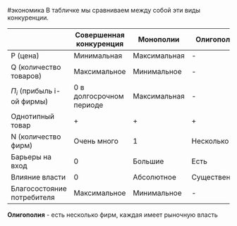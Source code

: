 #экономика 
В табличке мы сравниваем между собой эти виды конкуренции.

|                              | Совершенная конкуренция  | Монополии    | Олигополии   | Монополистическая конкуренция |
| ---------------------------- | ------------------------ | ------------ | ------------ | ----------------------------- |
| P (цена)                     | Минимальная              | Максимальная | -            | -                             |
| Q (количество товаров)       | Максимальное             | Минимальное  | -            | -                             |
| $\Pi_i$ (прибыль i-ой фирмы) | 0 в долгосрочном периоде | Максимальная | -            | Маленькая                     |
| Однотипный товар             | +                        | +            | +            | -                             |
| N (количество фирм)          | Очень много              | 1            | Несколько    | Много                         |
| Барьеры на вход              | 0                        | Большие      | Есть         | Есть маленькие                |
| Влияние власти               | 0                        | Абсолютное   | Существенное | Маленькое                     |
| Благосостояние потребителя   | Максимальное             | Минимальное  | -            | Большое                       |
**Олигополия** - есть несколько фирм, каждая имеет рыночную власть